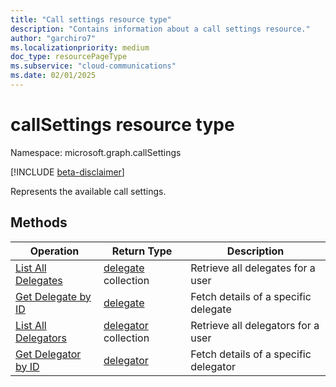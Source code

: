 ```yaml
---
title: "Call settings resource type"
description: "Contains information about a call settings resource."
author: "garchiro7"
ms.localizationpriority: medium
doc_type: resourcePageType
ms.subservice: "cloud-communications"
ms.date: 02/01/2025
---
```


# callSettings resource type

Namespace: microsoft.graph.callSettings

[!INCLUDE [beta-disclaimer](../../includes/beta-disclaimer.md)]

Represents the available call settings.

## Methods

| Operation                                          |  Return Type                                                 |  Description                              |
|--------------------------                          |--------------------------------------------------------------|-------------------------------------------|
| [List All Delegates](../api/calldelegate-list.md)  |  [delegate](../resources/delegationsettings.md) collection   | Retrieve all delegates for a user         |
| [Get Delegate by ID](../api/calldelegate-get.md)   |  [delegate](../resources/delegationsettings.md)              | Fetch details of a specific delegate      |
| [List All Delegators](../api/calldelegator-list.md)|  [delegator](../resources/delegationsettings.md) collection  | Retrieve all delegators for a user        |
| [Get Delegator by ID](../api/calldelegator-get.md) |  [delegator](../resources/delegationsettings.md)             | Fetch details of a specific delegator     |

